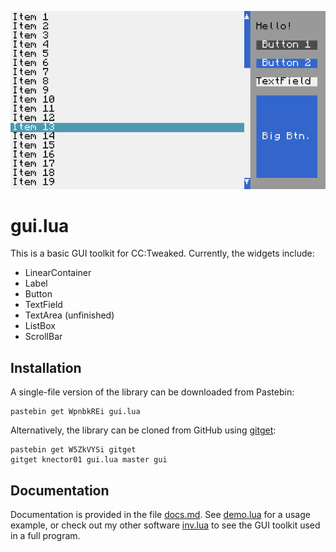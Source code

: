 ![Screenshot](https://github.com/knector01/gui.lua/blob/master/gui-screenshot.png?raw=true)

# gui.lua

This is a basic GUI toolkit for CC:Tweaked. Currently, the widgets include:

* LinearContainer
* Label
* Button
* TextField
* TextArea (unfinished)
* ListBox
* ScrollBar

## Installation

A single-file version of the library can be downloaded from Pastebin:
```
pastebin get WpnbkREi gui.lua
```

Alternatively, the library can be cloned from GitHub using [gitget](https://www.computercraft.info/forums2/index.php?/topic/17387-gitget-version-2-release/):

```
pastebin get W5ZkVYSi gitget
gitget knector01 gui.lua master gui
```

## Documentation

Documentation is provided in the file [docs.md](https://github.com/knector01/gui.lua/blob/master/docs.md). See [demo.lua](https://github.com/knector01/gui.lua/blob/master/demo.lua) for a usage example, or check out my other software [inv.lua](https://github.com/knector01/inv.lua) to see the GUI toolkit used in a full program.
